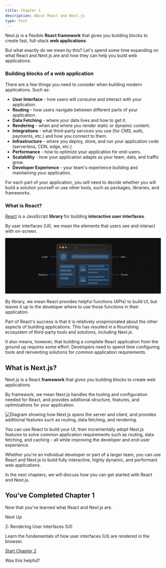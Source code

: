 ```yaml
---
title: Chapter 1
description: About React and Next.js
type: Post
---
```


Next.js is a flexible **React framework** that gives you building blocks to
create fast, full-stack **web applications**.

But what exactly do we mean by this? Let's spend some time expanding on what
React and Next.js are and how they can help you build web applications.

### Building blocks of a web application

There are a few things you need to consider when building modern applications.
Such as:

- **User Interface** \- how users will consume and interact with your application.
- **Routing** \- how users navigate between different parts of your application.
- **Data Fetching** \- where your data lives and how to get it.
- **Rendering** \- when and where you render static or dynamic content.
- **Integrations** \- what third-party services you use (for CMS, auth, payments, etc.) and how you connect to them.
- **Infrastructure** \- where you deploy, store, and run your application code (serverless, CDN, edge, etc.).
- **Performance** \- how to optimize your application for end-users.
- **Scalability** \- how your application adapts as your team, data, and traffic grow.
- **Developer Experience** \- your team's experience building and maintaining your application.

For each part of your application, you will need to decide whether you will
build a solution yourself or use other tools, such as packages, libraries, and
frameworks.

### What is React?

[React](https://react.dev) is a JavaScript **library** for building
**interactive user interfaces**.

By user interfaces (UI), we mean the elements that users see and interact with
on-screen.

![User Interface example showing a browser window with a navigation, a sidebar, and a list of posts](/assets/learn-react-components.webp)

By library, we mean React provides helpful functions (APIs) to build UI, but
leaves it up to the developer where to use those functions in their
application.

Part of React's success is that it is relatively unopinionated about the other
aspects of building applications. This has resulted in a flourishing ecosystem
of third-party tools and solutions, including Next.js.

It also means, however, that building a complete React application from the
ground up requires some effort. Developers need to spend time configuring
tools and reinventing solutions for common application requirements.

## What is Next.js?

Next.js is a React **framework** that gives you building blocks to create web
applications.

By framework, we mean Next.js handles the tooling and configuration needed for
React, and provides additional structure, features, and optimizations for your
application.

![Diagram showing how Next.js spans the server and client, and provides additional features such as routing, data fetching, and
rendering.](/assets/learn-ecosystem.webp)

You can use React to build your UI, then incrementally adopt Next.js features
to solve common application requirements such as routing, data fetching, and
caching - all while improving the developer and end-user experience.

Whether you're an individual developer or part of a larger team, you can use
React and Next.js to build fully interactive, highly dynamic, and performant
web applications.

In the next chapters, we will discuss how you can get started with React and
Next.js.

## You've Completed Chapter 1

Now that you've learned what React and Next.js are.

Next Up

2: Rendering User Interfaces (UI)

Learn the fundamentals of how user interfaces (UI) are rendered in the
browser.

[Start Chapter 2](/learn/react-foundations/rendering-ui)

Was this helpful?
